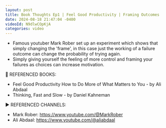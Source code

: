 ```yaml
---
layout: post
title: Book Thoughts Ep1 | Feel Good Productivity | Framing Outcomes
date: 2024-08-18 21:47:04 -0400
videoId: N9dlwCOpKjA
categories: video
---
```


- Famous youtuber Mark Rober set up an experiment which shows that simply changing the 'frame', in this case just the working of a failure outcome can change the probability of trying again.
- Simply giving yourself the feeling of more control and framing your failures as choices can increase motivation.

📗 REFERENCED BOOKS:
- Feel Good Productivity How to Do More of What Matters to You - by Ali Abdaal
- Thinking, Fast and Slow - by Daniel Kahneman

▶️ REFERENCED CHANNELS:
- Mark Rober: https://www.youtube.com/@MarkRober
- Ali Abdaal: https://www.youtube.com/@aliabdaal
